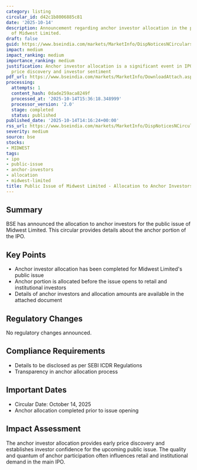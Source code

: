 ```yaml
---
category: listing
circular_id: d42c1b8006885c81
date: '2025-10-14'
description: Announcement regarding anchor investor allocation in the public issue
  of Midwest Limited.
draft: false
guid: https://www.bseindia.com/markets/MarketInfo/DispNoticesNCirculars.aspx?Noticeid={EE273DF7-6341-4CAB-97F9-3B9C943980BA}&noticeno=20251014-57&dt=10/14/2025&icount=57&totcount=59&flag=0
impact: medium
impact_ranking: medium
importance_ranking: medium
justification: Anchor investor allocation is a significant event in IPO process affecting
  price discovery and investor sentiment
pdf_url: https://www.bseindia.com/markets/MarketInfo/DownloadAttach.aspx?id=20251014-57&attachedId=065b215e-0551-421f-af52-3483edc80f1f
processing:
  attempts: 1
  content_hash: 0dade259aca8249f
  processed_at: '2025-10-14T15:36:18.348999'
  processor_version: '2.0'
  stage: completed
  status: published
published_date: '2025-10-14T14:16:24+00:00'
rss_url: https://www.bseindia.com/markets/MarketInfo/DispNoticesNCirculars.aspx?Noticeid={EE273DF7-6341-4CAB-97F9-3B9C943980BA}&noticeno=20251014-57&dt=10/14/2025&icount=57&totcount=59&flag=0
severity: medium
source: bse
stocks:
- MIDWEST
tags:
- ipo
- public-issue
- anchor-investors
- allocation
- midwest-limited
title: Public Issue of Midwest Limited - Allocation to Anchor Investors
---
```


## Summary

BSE has announced the allocation to anchor investors for the public issue of Midwest Limited. This circular provides details about the anchor portion of the IPO.

## Key Points

- Anchor investor allocation has been completed for Midwest Limited's public issue
- Anchor portion is allocated before the issue opens to retail and institutional investors
- Details of anchor investors and allocation amounts are available in the attached document

## Regulatory Changes

No regulatory changes announced.

## Compliance Requirements

- Details to be disclosed as per SEBI ICDR Regulations
- Transparency in anchor allocation process

## Important Dates

- Circular Date: October 14, 2025
- Anchor allocation completed prior to issue opening

## Impact Assessment

The anchor investor allocation provides early price discovery and establishes investor confidence for the upcoming public issue. The quality and quantum of anchor participation often influences retail and institutional demand in the main IPO.